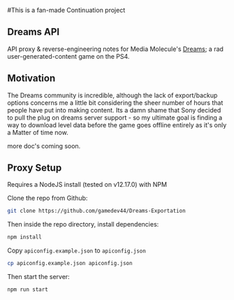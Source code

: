 #This is a fan-made Continuation project

## Dreams API

API proxy & reverse-engineering notes for Media Molecule's [Dreams](https://www.playstation.com/en-gb/games/dreams-ps4/); a rad user-generated-content game on the PS4.

## Motivation

The Dreams community is incredible, although the lack of export/backup options concerns me a little bit considering the sheer number of hours that people have put into making content. Its a damn shame that Sony decided to pull the plug on dreams server support - so my ultimate goal is finding a way to download level data before the game goes offline entirely as it's only a Matter of time now.

more doc's coming soon.

## Proxy Setup

Requires a NodeJS install (tested on v12.17.0) with NPM

Clone the repo from Github:

```bash
git clone https://github.com/gamedev44/Dreams-Exportation
```

Then inside the repo directory, install dependencies:

```bash
npm install
```

Copy `apiconfig.example.json` to `apiconfig.json`

```bash
cp apiconfig.example.json apiconfig.json
```

Then start the server:

```bash
npm run start
```
